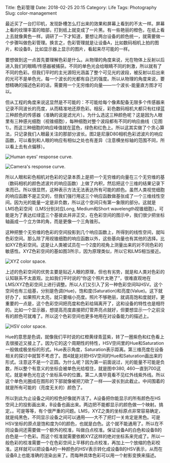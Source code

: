 Title: 色彩管理
Date: 2018-02-25 20:15
Category: Life
Tags: Photography
Slug: color-management

最近买了一台打印机，发现卧槽怎么打出来的效果和屏幕上看到的不太一样。屏幕上看的纹理丰富的暗部，打到纸上就变成了一片黑。有一些艳丽的橙色，在纸上看上去就像黄色一样。调研了一下才知道，要想让两台设备的颜色统一，就需要做一个步骤叫做色彩管理。换言之，色彩管理就是让设备A，比如数码相机上拍的图片，和设备B，比如显示器上显示的图片，看起来尽可能的一样。

要想做到这一点首先要理解色彩是什么。从物理的角度来说，光在物体上反射以后进入我们的眼睛/传感器被捕获。不同的单色光会给眼睛不同的刺激，所以就有了不同的色彩。但我们平时的主光源阳光涵盖了整个可见光的波段，被反射以后出来的光可不是单色光，每一个波长的光都有自己的强度。所以从物理的角度来说，要想精确的描述色彩的话，需要用一个无穷维的向量——一个波长-能量直方图才可以。

但从工程的角度来说这显然是不可能的：不可能给每个像素配备无限多个传感器来记录不同波长的亮度，从而精准地还原色彩。相反，彩色数码相机大都只有红绿蓝三种颜色的传感器（准确的说是滤光片）。为什么选这三种颜色呢？这是因为人眼里有三种感光细胞（视锥细胞），每种细胞对整个波段都有不同的响应曲线（见图1）。而这三种细胞的响应峰值就在蓝色，绿色和红色上。所以这其实做了个贪心算法，只记录我们人眼最关注的那部分波长。图2是尼康D80相机色彩滤波片的响应函数，可以看到和人眼的响应有相似之处也有差异（注意横坐标轴的范围不同，所以看上去有点偏移）。

![Human eyes' response curve.](/images/color-management-1.jpg)

![Camera's response curve.](/images/color-management-2.png)

所以人眼和彩色相机对色彩的记录本质上是把一个无穷维的向量在三个无穷维的基（数码相机的颜色滤波片的响应函数）上做了内积，然后把这个三维的结果记录下来而已。所以很显然，这种表示方法无法表达所有可能的颜色。虽然人类视觉细胞的响应函数不是正交的，但我们强行用这三个响应函数做基张成了一个三维线性空间。因为光的能量一定是非负数，所以这个空间只有第一象限的部分。这就是LMS色彩空间（LMS分别对应Long, Medium和Short wavelength视锥细胞）。可能是为了表达红绿蓝三个基彼此并非正交，在色彩空间的图示中，我们很少把坐标轴画成一个立方体的角，而是更像一个三角锥形。

这种把整个无穷维的色彩的空间投影到几个响应函数上，所得到的线性空间，就叫色彩空间。那么除了用视锥细胞的响应函数以外，这些基向量也有其他的选择。比如XYZ色彩空间。这是让人类被试员在一个2度的视角上测量出来的对不同色彩的敏感性。XYZ色彩空间的基如图3所示，因为原理类似，所以它和LMS相当接近。

![XYZ color space.](/images/color-management-3.png)

上述的色彩空间的优势主要是贴近人眼的原理，但也有劣势，就是和人类对色彩的认知联系不太直观。比如我们平时说的“你这个照片太艳了”，很难直观地在LMS/XYZ色彩空间上进行调整。所以人们又引入了另一种色彩空间叫HSV。这个空间也有三组基，分别是色调(Hue)，饱和度(Saturation)和亮度(Value)。这下就好办了，如果照片太亮，就只要缩小亮度。照片不够艳丽，就调高饱和度就好。更重要的一点是，这个色彩空间把亮度和色彩给隔离开了，这和设备的特性也是相符的。比如一个显示器，想提高亮度直接把灯管弄亮点就好，但要想显示一个之前没有的颜色可就难了。所以这个色彩空间也更多地用在对设备能力的描述上。

![HSV color space.](/images/color-management-4.png)

Hue的意思是色调，就像我们平时说的红橙黄绿青蓝紫，转了一圈紫色和红色看上去很接近又接上了。因为它的这个周期性的特性，HSV空间里的Hue和Saturation一般做成极坐标的形式。Hue表示角度，Saturation表示距离。第三维亮度在设备相关的探讨中就暂不考虑了。图4就是对把HSV空间的Hue和Saturation画出来的形式。注意这不是一个正圆。为什么呢？因为第一前面说过，光的能量不可能是负数，所以整个有意义的坐标会被单色光给框住，就是图中380, 460一直到700这坨。就是单色光在这个坐标系中的位置。第二人类毕竟看不见红外线紫外线。所以这个单色光圈成在图形的下部就像被把刀砍了一样——波长到此截止。中间围着的就是所有可能的（亮度无关的）颜色了。

所以到此为止设备之间的校色好像就齐活了。A设备把你能显示的所有颜色在HS空间上的投影画出来，B设备也画出来。两边把不能都显示的颜色做一个映射。搞定。。可是等等，有个很严重的问题。LMS，XYZ之类的坐标原点非常容易确定，就是纯黑色，不同显示设备之间可以通用——大不了把灯一关肯定是黑色。可是HSV坐标的原点是饱和度为0的颜色，也就是白色。这个就不能通用了。所以在不同设备间还需要做一个额外的校准，叫做白点校准。保证设备A的白色和设备B的白色是一个色彩。而这个校准就需要依赖XYZ这样的绝对坐标系来完成了。所以一般色彩的校准需要一个在色彩空间上平移的白点校准，再加上一个放缩的色彩校准。这样就可以把设备A的一种颜色的HSV表示转化成设备B的HSV表示，从而在设备B上也能准确的渲染出来了。而每种具体色彩可以用一个射影变换来描述。
